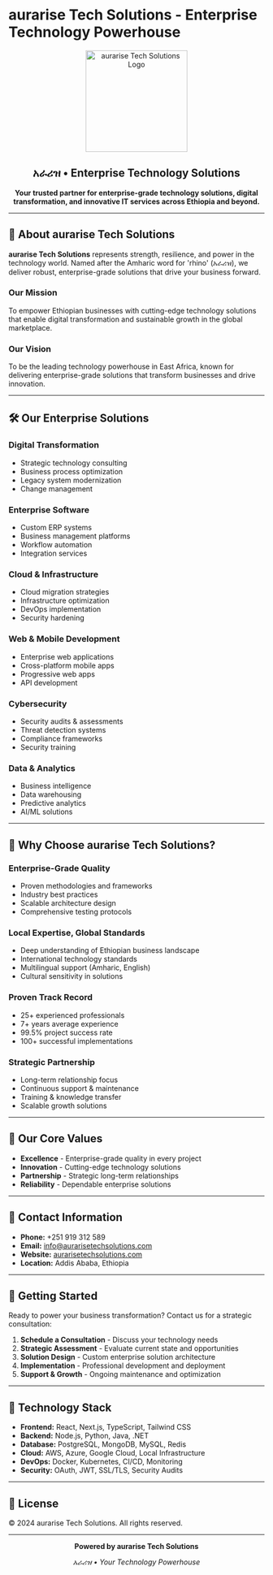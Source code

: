 # aurarise Tech Solutions - Enterprise Technology Powerhouse

<div align="center">
  <img src="public/logo_1.png" alt="aurarise Tech Solutions Logo" width="200"/>
  
  ## አራሪዝ • Enterprise Technology Solutions
  
  **Your trusted partner for enterprise-grade technology solutions, digital transformation, and innovative IT services across Ethiopia and beyond.**
</div>

---

## 🚀 About aurarise Tech Solutions

**aurarise Tech Solutions** represents strength, resilience, and power in the technology world. Named after the Amharic word for 'rhino' (አራሪዝ), we deliver robust, enterprise-grade solutions that drive your business forward.

### Our Mission
To empower Ethiopian businesses with cutting-edge technology solutions that enable digital transformation and sustainable growth in the global marketplace.

### Our Vision
To be the leading technology powerhouse in East Africa, known for delivering enterprise-grade solutions that transform businesses and drive innovation.

---

## 🛠️ Our Enterprise Solutions

### **Digital Transformation**
- Strategic technology consulting
- Business process optimization
- Legacy system modernization
- Change management

### **Enterprise Software**
- Custom ERP systems
- Business management platforms
- Workflow automation
- Integration services

### **Cloud & Infrastructure**
- Cloud migration strategies
- Infrastructure optimization
- DevOps implementation
- Security hardening

### **Web & Mobile Development**
- Enterprise web applications
- Cross-platform mobile apps
- Progressive web apps
- API development

### **Cybersecurity**
- Security audits & assessments
- Threat detection systems
- Compliance frameworks
- Security training

### **Data & Analytics**
- Business intelligence
- Data warehousing
- Predictive analytics
- AI/ML solutions

---

## 🏢 Why Choose aurarise Tech Solutions?

### **Enterprise-Grade Quality**
- Proven methodologies and frameworks
- Industry best practices
- Scalable architecture design
- Comprehensive testing protocols

### **Local Expertise, Global Standards**
- Deep understanding of Ethiopian business landscape
- International technology standards
- Multilingual support (Amharic, English)
- Cultural sensitivity in solutions

### **Proven Track Record**
- 25+ experienced professionals
- 7+ years average experience
- 99.5% project success rate
- 100+ successful implementations

### **Strategic Partnership**
- Long-term relationship focus
- Continuous support & maintenance
- Training & knowledge transfer
- Scalable growth solutions

---

## 🌟 Our Core Values

- **Excellence** - Enterprise-grade quality in every project
- **Innovation** - Cutting-edge technology solutions
- **Partnership** - Strategic long-term relationships
- **Reliability** - Dependable enterprise solutions

---

## 📱 Contact Information

- **Phone:** +251 919 312 589
- **Email:** info@aurarisetechsolutions.com
- **Website:** [aurarisetechsolutions.com](https://aurarisetechsolutions.com)
- **Location:** Addis Ababa, Ethiopia

---

## 🚀 Getting Started

Ready to power your business transformation? Contact us for a strategic consultation:

1. **Schedule a Consultation** - Discuss your technology needs
2. **Strategic Assessment** - Evaluate current state and opportunities
3. **Solution Design** - Custom enterprise solution architecture
4. **Implementation** - Professional development and deployment
5. **Support & Growth** - Ongoing maintenance and optimization

---

## 🔧 Technology Stack

- **Frontend:** React, Next.js, TypeScript, Tailwind CSS
- **Backend:** Node.js, Python, Java, .NET
- **Database:** PostgreSQL, MongoDB, MySQL, Redis
- **Cloud:** AWS, Azure, Google Cloud, Local Infrastructure
- **DevOps:** Docker, Kubernetes, CI/CD, Monitoring
- **Security:** OAuth, JWT, SSL/TLS, Security Audits

---

## 📄 License

© 2024 aurarise Tech Solutions. All rights reserved.

---

<div align="center">
  <p><strong>Powered by aurarise Tech Solutions</strong></p>
  <p><em>አራሪዝ • Your Technology Powerhouse</em></p>
</div>
